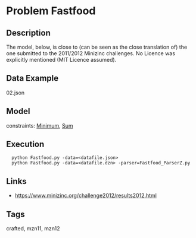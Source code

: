# Problem Fastfood
## Description
The model, below, is close to (can be seen as the close translation of) the one submitted to the 2011/2012 Minizinc challenges.
No Licence was explicitly mentioned (MIT Licence assumed).

## Data Example
  02.json

## Model
  constraints: [Minimum](http://pycsp.org/documentation/constraints/Minimum), [Sum](http://pycsp.org/documentation/constraints/Sum)

## Execution
```
  python Fastfood.py -data=<datafile.json>
  python Fastfood.py -data=<datafile.dzn> -parser=Fastfood_ParserZ.py
```

## Links
  - https://www.minizinc.org/challenge2012/results2012.html

## Tags
  crafted, mzn11, mzn12

